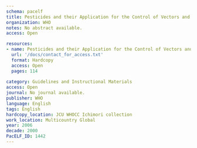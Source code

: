 ```yaml
---
schema: pacelf
title: Pesticides and their Application for the Control of Vectors and Pests of Public Health Importance
organization: WHO
notes: No abstract available.
access: Open

resources:
- name: Pesticides and their Application for the Control of Vectors and Pests of Public Health Importance
  url: '/docs/contact_for_access.txt'
  format: Hardcopy
  access: Open
  pages: 114
 
category: Guidelines and Instructional Materials
access: Open
journal: No journal available.
publisher: WHO
language: English 
tags: English 
hardcopy_location: JCU WHOCC Ichimori collection
work_location: Multicountry Global
year: 2006
decade: 2000
PacELF_ID: 1442
---
```

